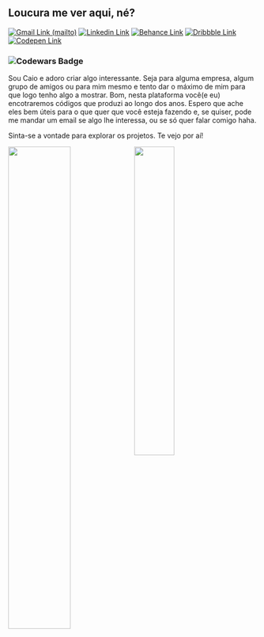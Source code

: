 ## Loucura me ver aqui, né?
[![Gmail Link (mailto)](https://img.shields.io/badge/-gmail-EA4335?logo=gmail&logoColor=white&style=for-the-badge&link=mailto:caioalvesfernandes@gmail.com)](mailto:caioalvesfernandes@gmail.com "Quer me mandar um email?")
[![Linkedin Link](https://img.shields.io/badge/-linkedin-0A66C2?logo=linkedin&logoColor=white&style=for-the-badge&link=https://www.linkedin.com/in/ocai0/)](https://www.linkedin.com/in/ocai0/ "Conheça meu Linkedin!")
[![Behance Link](https://img.shields.io/badge/-behance-1769FF?logo=behance&logoColor=white&style=for-the-badge&link=https://www.behance.net/ocai0)](https://www.behance.net/ocai0/  "Veja o meu portifólio no Behance...")
[![Dribbble Link](https://img.shields.io/badge/-dribbble-EA4C89?logo=dribbble&logoColor=white&style=for-the-badge&link=https://dribbble.com/ocai0)](https://dribbble.com/ocai0 "...Ou talvez você prefira o Dribbble?")
[![Codepen Link](https://img.shields.io/badge/-codepen-1b1b1b?logo=codepen&logoColor=white&style=for-the-badge&link=https://codepen.io/ocai0)](https://codepen.io/ocai0 "Temos o Codepen também!")
### ![Codewars Badge](https://www.codewars.com/users/ocai0/badges/micro)
<!--img align="right" width="49%" height="auto" src="#"--><!-- Testing img align/sizing -->

<p align="left">Sou Caio e adoro criar algo interessante. Seja para alguma empresa, algum grupo de amigos ou para mim mesmo e tento dar o máximo de mim para que logo tenho algo a mostrar. Bom, nesta plataforma você(e eu) encotraremos códigos que produzi ao longo dos anos. Espero que ache eles bem úteis para o que quer que você esteja fazendo e, se quiser, pode me mandar um email se algo lhe interessa, ou se só quer falar comigo haha.</p>
<p>Sinta-se a vontade para explorar os projetos. Te vejo por aí!</p>
<img align="left" src="https://github-readme-stats.vercel.app/api?username=ocai0&custom_title=Até onde vai a toca do coelho?&hide=prs,issues&show_icons=true&theme=tokyonight" width="50%" height="auto">
<a href="https://github.com/anuraghazra/DIO-exercicios">
  <img align="left" src="https://github-readme-stats.vercel.app/api/pin/?username=ocai0&repo=DIO-exercicios&theme=tokyonight" width="40%" height="auto">
</a>
